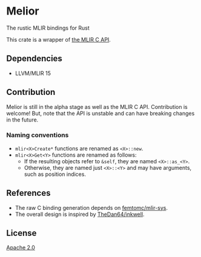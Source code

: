 # Melior

The rustic MLIR bindings for Rust

This crate is a wrapper of [the MLIR C API](https://mlir.llvm.org/docs/CAPI/).

## Dependencies

- LLVM/MLIR 15

## Contribution

Melior is still in the alpha stage as well as the MLIR C API. Contribution is welcome! But, note that the API is unstable and can have breaking changes in the future.

### Naming conventions

- `mlir<X>Create*` functions are renamed as `<X>::new`.
- `mlir<X>Get<Y>` functions are renamed as follows:
  - If the resulting objects refer to `&self`, they are named `<X>::as_<Y>`.
  - Otherwise, they are named just `<X>::<Y>` and may have arguments, such as position indices.

## References

- The raw C binding generation depends on [femtomc/mlir-sys](https://github.com/femtomc/mlir-sys).
- The overall design is inspired by [TheDan64/inkwell](https://github.com/TheDan64/inkwell).

## License

[Apache 2.0](LICENSE)
